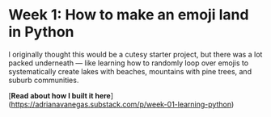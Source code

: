 # Week 1: How to make an emoji land in Python

I originally thought this would be a cutesy starter project, but there was a lot packed underneath — like learning how to randomly loop over emojis to systematically create lakes with beaches, mountains with pine trees, and suburb communities.

[**Read about how I built it here**] (https://adrianavanegas.substack.com/p/week-01-learning-python)
